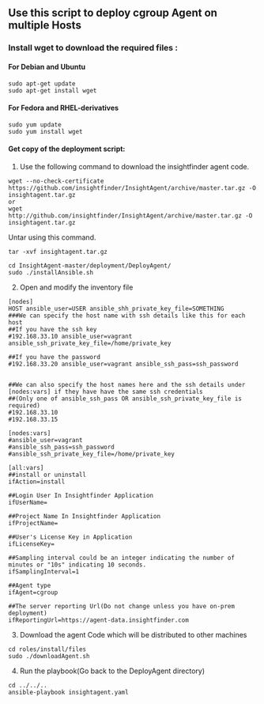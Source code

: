 ## Use this script to deploy cgroup Agent on multiple Hosts

### Install wget to download the required files :
#### For Debian and Ubuntu
```
sudo apt-get update
sudo apt-get install wget
```
#### For Fedora and RHEL-derivatives
```
sudo yum update
sudo yum install wget
```


#### Get copy of the deployment script:
1) Use the following command to download the insightfinder agent code.
```
wget --no-check-certificate https://github.com/insightfinder/InsightAgent/archive/master.tar.gz -O insightagent.tar.gz
or
wget http://github.com/insightfinder/InsightAgent/archive/master.tar.gz -O insightagent.tar.gz
```
Untar using this command.
```
tar -xvf insightagent.tar.gz
```
```
cd InsightAgent-master/deployment/DeployAgent/
sudo ./installAnsible.sh
```
2) Open and modify the inventory file

```
[nodes]
HOST ansible_user=USER ansible_shh_private_key_file=SOMETHING
###We can specify the host name with ssh details like this for each host
##If you have the ssh key
#192.168.33.10 ansible_user=vagrant ansible_ssh_private_key_file=/home/private_key

##If you have the password
#192.168.33.20 ansible_user=vagrant ansible_ssh_pass=ssh_password


##We can also specify the host names here and the ssh details under [nodes:vars] if they have have the same ssh credentials
##(Only one of ansible_ssh_pass OR ansible_ssh_private_key_file is required)
#192.168.33.10
#192.168.33.15

[nodes:vars]
#ansible_user=vagrant
#ansible_ssh_pass=ssh_password
#ansible_ssh_private_key_file=/home/private_key

[all:vars]
##install or uninstall
ifAction=install

##Login User In Insightfinder Application
ifUserName=

##Project Name In Insightfinder Application
ifProjectName=

##User's License Key in Application
ifLicenseKey=

##Sampling interval could be an integer indicating the number of minutes or "10s" indicating 10 seconds.
ifSamplingInterval=1 

##Agent type
ifAgent=cgroup

##The server reporting Url(Do not change unless you have on-prem deployment)
ifReportingUrl=https://agent-data.insightfinder.com
```
3) Download the agent Code which will be distributed to other machines
```
cd roles/install/files
sudo ./downloadAgent.sh
```
4) Run the playbook(Go back to the DeployAgent directory)
```
cd ../../..
ansible-playbook insightagent.yaml
```
